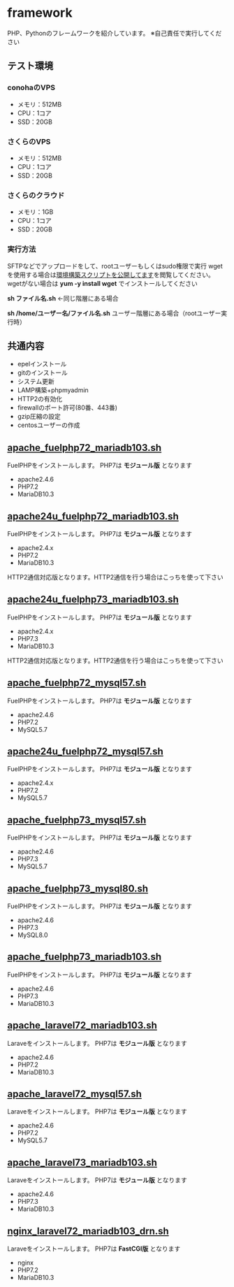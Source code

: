 # framework
PHP、Pythonのフレームワークを紹介しています。
※自己責任で実行してください

## テスト環境
### conohaのVPS
* メモリ：512MB
* CPU：1コア
* SSD：20GB

### さくらのVPS
* メモリ：512MB
* CPU：1コア
* SSD：20GB

### さくらのクラウド
* メモリ：1GB
* CPU：1コア
* SSD：20GB

### 実行方法
SFTPなどでアップロードをして、rootユーザーもしくはsudo権限で実行
wgetを使用する場合は[環境構築スクリプトを公開してます](https://www.logw.jp/cloudserver/8886.html)を閲覧してください。
wgetがない場合は **yum -y install wget** でインストールしてください

**sh ファイル名.sh** ←同じ階層にある場合

**sh /home/ユーザー名/ファイル名.sh** ユーザー階層にある場合（rootユーザー実行時）

## 共通内容
* epelインストール
* gitのインストール
* システム更新
* LAMP構築+phpmyadmin
* HTTP2の有効化
* firewallのポート許可(80番、443番)
* gzip圧縮の設定
* centosユーザーの作成

## [apache_fuelphp72_mariadb103.sh](https://github.com/site-lab/framework/blob/master/apache_fuelphp72_mariadb103.sh)
FuelPHPをインストールします。
PHP7は **モジュール版** となります
* apache2.4.6
* PHP7.2
* MariaDB10.3

## [apache24u_fuelphp72_mariadb103.sh](https://github.com/site-lab/framework/blob/master/apache24u_fuelphp72_mariadb103.sh)
FuelPHPをインストールします。
PHP7は **モジュール版** となります
* apache2.4.x
* PHP7.2
* MariaDB10.3

HTTP2通信対応版となります。HTTP2通信を行う場合はこっちを使って下さい

## [apache24u_fuelphp73_mariadb103.sh](https://github.com/site-lab/framework/blob/master/apache24u_fuelphp73_mariadb103.sh)
FuelPHPをインストールします。
PHP7は **モジュール版** となります
* apache2.4.x
* PHP7.3
* MariaDB10.3

HTTP2通信対応版となります。HTTP2通信を行う場合はこっちを使って下さい



## [apache_fuelphp72_mysql57.sh](https://github.com/site-lab/framework/blob/master/apache_fuelphp72_mysql57.sh)
FuelPHPをインストールします。
PHP7は **モジュール版** となります
* apache2.4.6
* PHP7.2
* MySQL5.7

## [apache24u_fuelphp72_mysql57.sh](https://github.com/site-lab/framework/blob/master/apache24u_fuelphp72_mysql57.sh)
FuelPHPをインストールします。
PHP7は **モジュール版** となります
* apache2.4.x
* PHP7.2
* MySQL5.7


## [apache_fuelphp73_mysql57.sh](https://github.com/site-lab/framework/blob/master/apache_fuelphp73_mysql57.sh)
FuelPHPをインストールします。
PHP7は **モジュール版** となります
* apache2.4.6
* PHP7.3
* MySQL5.7

## [apache_fuelphp73_mysql80.sh](https://github.com/site-lab/framework/blob/master/apache_fuelphp73_mysql80.sh)
FuelPHPをインストールします。
PHP7は **モジュール版** となります
* apache2.4.6
* PHP7.3
* MySQL8.0



## [apache_fuelphp73_mariadb103.sh](https://github.com/site-lab/framework/blob/master/apache_fuelphp73_mariadb103.sh)
FuelPHPをインストールします。
PHP7は **モジュール版** となります
* apache2.4.6
* PHP7.3
* MariaDB10.3

## [apache_laravel72_mariadb103.sh](https://github.com/site-lab/framework/blob/master/apache_laravel72_mariadb103.sh)
Laraveをインストールします。
PHP7は **モジュール版** となります
* apache2.4.6
* PHP7.2
* MariaDB10.3

## [apache_laravel72_mysql57.sh](https://github.com/site-lab/framework/blob/master/apache_laravel72_mysql57.sh)
Laraveをインストールします。
PHP7は **モジュール版** となります
* apache2.4.6
* PHP7.2
* MySQL5.7


## [apache_laravel73_mariadb103.sh](https://github.com/site-lab/framework/blob/master/apache_laravel72_mariadb103.sh)
Laraveをインストールします。
PHP7は **モジュール版** となります
* apache2.4.6
* PHP7.3
* MariaDB10.3

## [nginx_laravel72_mariadb103_drn.sh](https://github.com/site-lab/framework/blob/master/nginx_laravel72_mariadb103_drn.sh)
Laraveをインストールします。
PHP7は **FastCGI版** となります
* nginx
* PHP7.2
* MariaDB10.3
